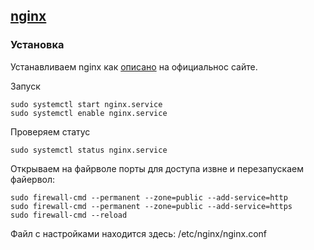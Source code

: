 ## [nginx ](https://nginx.org/ru/)

### Установка
Устанавливаем nginx как [описано](https://nginx.org/ru/linux_packages.html#stable) на официальнос сайте.

Запуск
~~~
sudo systemctl start nginx.service
sudo systemctl enable nginx.service
~~~

Проверяем статус
~~~
sudo systemctl status nginx.service
~~~

Открываем на файрволе порты для доступа извне и перезапускаем файервол: 
~~~
sudo firewall-cmd --permanent --zone=public --add-service=http
sudo firewall-cmd --permanent --zone=public --add-service=https
sudo firewall-cmd --reload
~~~

Файл с настройками находится здесь: /etc/nginx/nginx.conf
